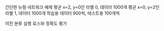 간단한 뉴럴 네트워크 예제
평균 x=2, y=0인 라벨 0, 데이터 1000개
평균 x=0, y=2인 라벨 1, 데이터 1000개
학습용 데이터 900씩, 테스트용 100개씩

이진 분류 실행
로스와 정확도 평가
